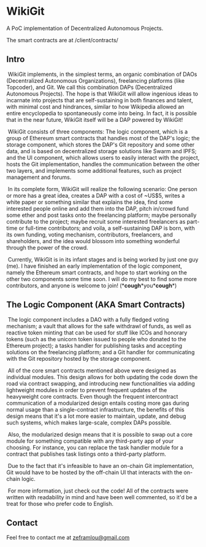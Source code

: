 # WikiGit

A PoC implementation of Decentralized Autonomous Projects.

The smart contracts are at /client/contracts/



## Intro

​	WikiGit implements, in the simplest terms, an organic combination of DAOs (Decentralized Autonomous Organizations), freelancing platforms (like Topcoder), and Git. We call this combination DAPs (Decentralized Autonomous Projects). The hope is that WikiGit will allow ingenious ideas to incarnate into projects that are self-sustaining in both finances and talent, with minimal cost and hindrances, similar to how Wikipedia allowed an entire encyclopedia to spontaneously come into being. In fact, it is possible that in the near future, WikiGit itself will be a DAP powered by WikiGit!

​	WikiGit consists of three components: The logic component, which is a group of Ethereum smart contracts that handles most of the DAP's logic; the storage component, which stores the DAP's Git repository and some other data, and is based on decentralized storage solutions like Swarm and IPFS; and the UI component, which allows users to easily interact with the project, hosts the Git implementation, handles the communication between the other two layers, and implements some additional features, such as project management and forums.

​	In its complete form, WikiGit will realize the following scenario: One person or more has a great idea, creates a DAP with a cost of ~US$5, writes a white paper or something similar that explains the idea, find some interested people online and add them into the DAP, pitch in/crowd fund some ether and post tasks onto the freelancing platform; maybe personally contribute to the project; maybe recruit some interested freelancers as part-time or full-time contributors; and voila, a self-sustaining DAP is born, with its own funding, voting mechanism, contributors, freelancers, and shareholders, and the idea would blossom into something wonderful through the power of the crowd.

​	Currently, WikiGit is in its infant stages and is being worked by just one guy (me). I have finished an early implementation of the logic component, namely the Ethereum smart contracts, and hope to start working on the other two components some time soon. I will do my best to find some more contributors, and anyone is welcome to join! (\***cough**\*you\***cough**\*)



## The Logic Component (AKA Smart Contracts)

​	The logic component includes a DAO with a fully fledged voting mechanism; a vault that allows for the safe withdrawl of funds, as well as reactive token minting that can be used for stuff like ICOs and honorary tokens (such as the unicorn token issued to people who donated to the Ethereum project); a tasks handler for publishing tasks and accepting solutions on the freelancing platform; and a Git handler for communicating with the Git repository hosted by the storage component.

​	All of the core smart contracts mentioned above were designed as individual modules. This design allows for both updating the code down the road via contract swapping, and introducing new functionalities via adding lightweight modules in order to prevent frequent updates of the heavyweight core contracts. Even though the frequent intercontract communication of a modularized design entails costing more gas during normal usage than a single-contract infrastructure, the benefits of this design means that it's a lot more easier to maintain, update, and debug such systems, which makes large-scale, complex DAPs possible.

​	Also, the modularized design means that it is possible to swap out a core module for something compatible with any third-party app of your choosing. For instance, you can replace the task handler module for a contract that publishes task listings onto a third-party platform.

​	Due to the fact that it's infeasible to have an on-chain Git implementation, Git would have to be hosted by the off-chain UI that interacts with the on-chain logic.

​	For more information, just check out the code! All of the contracts were written with readability in mind and have been well commented, so it'd be a treat for those who prefer code to English.



## Contact

Feel free to contact me at zeframlou@gmail.com
